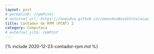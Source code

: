 ```yaml
---
layout: post
# permalink: /rpmPcnt/
# external_url: https://roneydua.github.io/comandosNovaInstalacao
title: Contador de RPM (PCNT) 2
category: Computaca
# external_site: rpmPcnt
---
```

{% include 2020-12-23-contador-rpm.md %}
